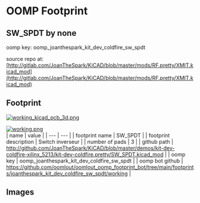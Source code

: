 # OOMP Footprint  
## SW_SPDT  by none  
  
oomp key: oomp_joanthespark_kit_dev_coldfire_sw_spdt  
  
source repo at: [http://gitlab.com/JoanTheSpark/KiCAD/blob/master/mods/RF.pretty/XMIT.kicad_mod](http://gitlab.com/JoanTheSpark/KiCAD/blob/master/mods/RF.pretty/XMIT.kicad_mod)  
## Footprint  
  
[![working_kicad_pcb_3d.png](working_kicad_pcb_3d_600.png)](working_kicad_pcb_3d.png)  
  
[![working.png](working_600.png)](working.png)  
| name | value | 
| --- | --- | 
| footprint name | SW_SPDT | 
| footprint description | Switch inverseur | 
| number of pads | 3 | 
| github path | http://github.com/JoanTheSpark/KiCAD/blob/master/demos/kit-dev-coldfire-xilinx_5213/kit-dev-coldfire.pretty/SW_SPDT.kicad_mod | 
| oomp key | oomp_joanthespark_kit_dev_coldfire_sw_spdt | 
| oomp bot github | https://github.com/oomlout/oomlout_oomp_footprint_bot/tree/main/footprints/joanthespark_kit_dev_coldfire_sw_spdt/working | 
## Images  
